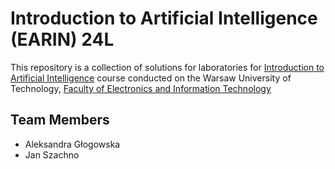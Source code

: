 # Introduction to Artificial Intelligence (EARIN) 24L

This repository is a collection of solutions for laboratories for [Introduction to Artificial Intelligence](https://usosweb.usos.pw.edu.pl/kontroler.php?_action=katalog2/przedmioty/pokazPrzedmiot&prz_kod=103A-CSCSN-ISA-EARIN&lang=en) course conducted on the Warsaw University of Technology, [Faculty of Electronics and Information Technology](https://www.elka.pw.edu.pl/eng)

## Team Members
- Aleksandra Głogowska
- Jan Szachno
